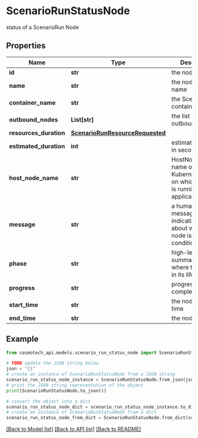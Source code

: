 # ScenarioRunStatusNode

status of a ScenarioRun Node

## Properties

Name | Type | Description | Notes
------------ | ------------- | ------------- | -------------
**id** | **str** | the node id | [optional] 
**name** | **str** | the node unique name | [optional] 
**container_name** | **str** | the ScenarioRun container name | [optional] 
**outbound_nodes** | **List[str]** | the list of outbound nodes | [optional] [readonly] 
**resources_duration** | [**ScenarioRunResourceRequested**](ScenarioRunResourceRequested.md) |  | [optional] 
**estimated_duration** | **int** | estimatedDuration in seconds | [optional] 
**host_node_name** | **str** | HostNodeName name of the Kubernetes node on which the Pod is running, if applicable | [optional] 
**message** | **str** | a human readable message indicating details about why the node is in this condition | [optional] 
**phase** | **str** | high-level summary of where the node is in its lifecycle | [optional] 
**progress** | **str** | progress to completion | [optional] 
**start_time** | **str** | the node start time | [optional] 
**end_time** | **str** | the node end time | [optional] 

## Example

```python
from cosmotech_api.models.scenario_run_status_node import ScenarioRunStatusNode

# TODO update the JSON string below
json = "{}"
# create an instance of ScenarioRunStatusNode from a JSON string
scenario_run_status_node_instance = ScenarioRunStatusNode.from_json(json)
# print the JSON string representation of the object
print(ScenarioRunStatusNode.to_json())

# convert the object into a dict
scenario_run_status_node_dict = scenario_run_status_node_instance.to_dict()
# create an instance of ScenarioRunStatusNode from a dict
scenario_run_status_node_from_dict = ScenarioRunStatusNode.from_dict(scenario_run_status_node_dict)
```
[[Back to Model list]](../README.md#documentation-for-models) [[Back to API list]](../README.md#documentation-for-api-endpoints) [[Back to README]](../README.md)


